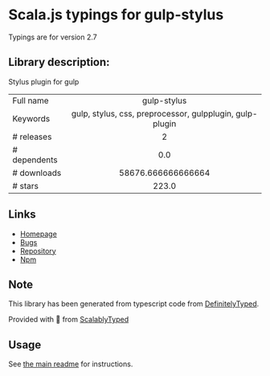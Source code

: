 
# Scala.js typings for gulp-stylus

Typings are for version 2.7

## Library description:
Stylus plugin for gulp

|                    |                 |
| ------------------ | :-------------: |
| Full name          | gulp-stylus |
| Keywords           | gulp, stylus, css, preprocessor, gulpplugin, gulp-plugin |
| # releases         | 2 |
| # dependents       | 0.0 |
| # downloads        | 58676.666666666664 |
| # stars            | 223.0 |

## Links
- [Homepage](http://github.com/stevelacy/gulp-stylus)
- [Bugs](https://github.com/stevelacy/gulp-stylus/issues)
- [Repository](https://github.com/stevelacy/gulp-stylus)
- [Npm](https://www.npmjs.com/package/gulp-stylus)
    


## Note
This library has been generated from typescript code from [DefinitelyTyped](https://definitelytyped.org).

Provided with :purple_heart: from [ScalablyTyped](https://github.com/oyvindberg/ScalablyTyped)

## Usage
See [the main readme](../../readme.md) for instructions.


